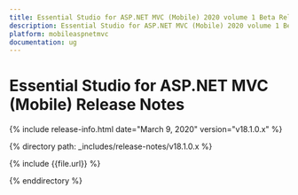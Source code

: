 ```yaml
---
title: Essential Studio for ASP.NET MVC (Mobile) 2020 volume 1 Beta Release Notes  
description: Essential Studio for ASP.NET MVC (Mobile) 2020 volume 1 Beta Release Notes  
platform: mobileaspnetmvc
documentation: ug
---
```


# Essential Studio for ASP.NET MVC (Mobile)  Release Notes  

{% include release-info.html date="March 9, 2020"  version="v18.1.0.x" %} 


{% directory path: _includes/release-notes/v18.1.0.x %}

{% include {{file.url}} %}

{% enddirectory %}